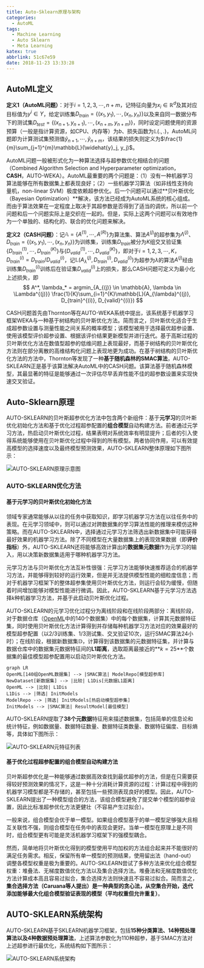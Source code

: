 ```yaml
---
title: Auto-Sklearn原理与架构
categories:
  - AutoML
tags:
  - Machine Learning
  - Auto Sklearn
  - Meta Learning
katex: true
abbrlink: 51c67e59
date: 2018-11-23 13:33:28
---
```


## AutoML定义

**定义1（AutoML问题）**：对于$i=1, 2, 3, \cdots, n + m$，记特征向量为$x_i \in \mathbb{R} ^ d$及其对应目标值为$y^i \in Y$，给定训练集$D_{train} = \{(x_1, y_1), \cdots, (x_n, y_n)\}$以及来自同一数据分布下的测试集$D_{test} = \{(x_{n+1}, y_{n+1}), \cdots, (x_{n+m}, y_{n+m})\}$，同时设定问题使用的资源预算（一般是指计算资源，如CPU、内存等）为$b$、损失函数为$\mathbb{L}(.,.)$，AutoML问题即为计算测试集预测值$\widehat{y}_{n+1}, \cdots, \widehat{y}_{n+m}$，该结果的损失则定义为$\frac{1}{m}\sum_{j=1}^{m}\mathbb{L}(\widehat{y}_j, y_j)$。

AutoML问题一般被形式化为一种算法选择与超参数优化相结合的问题（Combined Algorithm Selection and Hyperparameter optimization，**CASH**，AUTO-WEKA）。AutoML最重要的两个问题是：（1）没有一种机器学习算法能够在所有数据集上都表现良好；（2）一些机器学习算法（如非线性支持向量机，non-linear SVM）极度依赖超参优化。后一个问题可以通过**贝叶斯优化（Bayesian Optimization）**解决，该方法已经成为AutoML系统的核心组成。而由于算法效果在一定程度上取决于其超参数是否得到了适当的调优，所以前一个问题和后一个问题实际上是交织在一起的。但是，实际上这两个问题可以有效地作为一个单独的、结构化的、联合的优化问题来解决。

**定义2（CASH问题）**：记$\mathbb{A} = \{A^{(1)}, \cdots, A^{(R)}\}$为算法集、算法$A^{(j)}$的超参集为$\Lambda^{(j)}$、$D_{train} = \{(x_1, y_1), \cdots, (x_n, y_n)\}$为训练集，训练集$D_{train}$被分为$K$组交叉验证集$\{D_{train}^{(1)}, \cdots, D_{train}^{(K)}\}$与$\{D_{valid}^{(1)}, \cdots, D_{valid}^{(K)}\}$，即对于$i=1, 2, 3, \cdots, K$，$D_{train}^{(i)} = D_{train} / D_{valid}^{(i)}$，记$\mathbb{L}(A_{\lambda}^{(j)}, D_{train}^{(i)}, D_{valid}^{(i)})$为超参为$\lambda$的算法$A^{(j)}$经由训练集$D_{train}^{(i)}$训练后在验证集$D_{valid}^{(i)}$上的损失，那么CASH问题可定义为最小化上述损失，即
$$
A^*, \lambda_* = argmin_{A_{(j)} \in \mathbb{A}, \lambda \in \Lambda^{(j)}} \frac{1}{K}\sum_{i=1}^{K}\mathbb{L}(A_{\lambda}^{(j)}, D_{train}^{(i)}, D_{valid}^{(i)})
$$

CASH问题首先由Thornton等在AUTO-WEKA系统中提出，该系统基于机器学习框架WEKA与一种基于树结构的贝叶斯优化方法。简而言之，贝叶斯优化适合于生成超参数设置与测量性能之间关系的概率模型；该模型被用于选择最优超参设置、使用该模型评价超参设置、根据该评价结果更新模型并进行迭代。基于高斯过程的贝叶斯优化方法在数值型超参的低维问题上表现最好，而基于树结构的贝叶斯优化方法则在部分离散的高维结构化问题上表现地更为成功。在基于树结构的贝叶斯优化方法的方法中，Thornton等发现了一种**基于随机森林的SMAC算法**，AUTO-SKLEARN正是基于该算法解决AutoML中的CASH问题。该算法基于随机森林模型，其最显著的特征是能够通过一次评估尽早丢弃性能不佳的超参数设置来实现快速交叉验证。

## Auto-Sklearn原理

AUTO-SKLEARN的贝叶斯超参优化方法中包含两个新组件：基于**元学习**的贝叶斯优化初始化方法和基于优化过程超参配置的**组合模型**自动构建方法。前者通过元学习方法，热启动贝叶斯优化过程，结果表明对系统效率有明显提升；后者的引入使得系统能够使用在贝叶斯优化过程中得到的所有模型。两者协同作用，可以有效提高模型的选择速度以及最终模型预测效果，AUTO-SKLEARN整体原理如下图所示：

![AUTO-SKLEARN原理示意图](https://cdn.jsdelivr.net/gh/houjunxiong/houjunxiong@images/uPic/image-20181126133533467-1593867307758.png)

### AUTO-SKLEARN优化方法

#### 基于元学习的贝叶斯优化初始化方法

领域专家通常能够从以往的任务中获取知识，即学习机器学习方法在以往任务中的表现。在元学习领域中，则可以通过对跨数据集的学习算法性能的推理来模仿这种策略。而在AUTO-SKLEARN中，选择通过元学习方法筛选出新数据集中可能获得最好效果的机器学习方法。除了不同模型在大量数据集上的表现效果数据（即**评价指标**）外，AUTO-SKLEARN还将能够高效计算出的**数据集元数据**作为元学习的输入，用以决策新数据集适用于哪种机器学习方法。

元学习方法与贝叶斯优化方法互补性很强：元学习方法能够快速推荐适合的机器学习方法，并能够得到较好的运行效果，但是并无法提供模型性能的细粒度信息；而对于机器学习框架下的整体超参集使用贝叶斯优化方法，则运行会较为缓慢，但随着时间增加能够对模型性能进行微调。因此，AUTO-SKLEARN基于元学习方法选择$k$种机器学习方法，并基于此启动贝叶斯优化过程。

AUTO-SKLEARN的元学习优化过程分为离线阶段和在线阶段两部分：离线阶段，对于数据仓库（[OpenML](https://www.openml.org/)中的140个数据集）中的每个数据集，计算其元数据特征集，同时使用贝叶斯优化方法计算得到并存储每种机器学习方法对应的效果最好的模型超参配置（以2/3训练集、1/3测试集、交叉验证10次，运行SMAC算法24小时）；在线阶段，根据新数据集$\mathbb{D}$，计算得到该数据集的元数据特征集，并计算与数据仓库中的数据集元数据特征间的**L1距离**，选取距离最接近的**$k=25$**个数据集的最佳模型超参配置用以启动贝叶斯优化方法。

```mermaid
graph LR
OpenML[140组OpenML数据集] --> |SMAC算法| ModelRepo[模型超参库]
NewDataset[新数据集] --> |比较| L1Dis[元数据L1距离]
OpenML --> |比较| L1Dis
L1Dis --> |筛选| InitModels
ModelRepo --> |筛选| InitModels[热启动模型超参集]
InitModels --> |SMAC算法| ResultModel[最佳模型]
```

AUTO-SKLEARN提取了**38个元数据**特征用来描述数据集，包括简单的信息论和统计特征，例如数据量、数据特征数量、数据特征类数量、数据特征偏度、目标熵等，具体如下图所示：

![AUTO-SKLEARN元特征列表](https://cdn.jsdelivr.net/gh/houjunxiong/houjunxiong@images/uPic/image-20181126170051365-1593867536239.png)

#### 基于优化过程超参配置的组合模型自动构建方法

贝叶斯超参优化是一种能够通过数据高效查找到最优超参的方法，但是在只需要获得较好预测效果的情况下，这是一种十分消耗计算资源的过程：计算过程中得到的机器学习模型都是不存储的，甚至包括一些预测表现良好的模型。因此，AUTO-SKLEARN提出了一种模型组合的方法，该组合模型避免了提交单个模型的超参设置，因此比标准超参优化方法更健壮（不容易产生过拟合）。

一般来说，组合模型会优于单一模型。如果组合模型基于的单一模型足够强大且相互关联性不强，则组合模型在任务中的表现会更好。当单一模型在原理上是不同时，组合模型更有可能是灵活机器学习框架下的强模型耦合。

然而，简单地将贝叶斯优化得到的模型使用平均加权的方法组合起来并不能很好的满足任务需求。相反，保留所有单一模型的预测结果，使用留出法（hand-out）调整各模型权重是极为重要的。AUTO-SKLEARN尝试了多种方法来优化组合模型权重：堆叠法、无梯度数值优化方法以及集合选择方法。堆叠法和无梯度数值优化方法计算成本高且容易过拟合，集合选择方法则快速且不容易过拟合。简而言之，**集合选择方法（Caruana等人提出）是一种典型的贪心法，从空集合开始，迭代添加能够最大化组合模型验证表现的模型（平均权重但允许重复）**。

## AUTO-SKLEARN系统架构

AUTO-SKLEARN基于SKLEARN机器学习框架，包括**15种分类算法、14种预处理算法以及4种数据预处理算法**，上述算法参数化为110种超参，基于SMAC方法对上述超参进行最优化，系统结构如下图所示：

![AUTO-SKLEARN系统架构](https://cdn.jsdelivr.net/gh/houjunxiong/houjunxiong@images/uPic/image-20181126185830153-1593867602794.png)